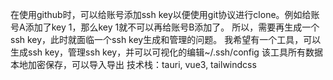 在使用github时，可以给账号添加ssh key以便使用git协议进行clone。例如给账号A添加了key 1，那么key 1就不可以再给账号B添加了。
所以，需要再生成一个ssh key，此时就面临一个ssh key生成和管理的问题。
我希望有一个工具，可以生成ssh key，管理ssh key，并可以可视化的编辑~/.ssh/config
该工具所有数据本地加密保存，可以导入导出
技术栈：tauri, vue3, tailwindcss